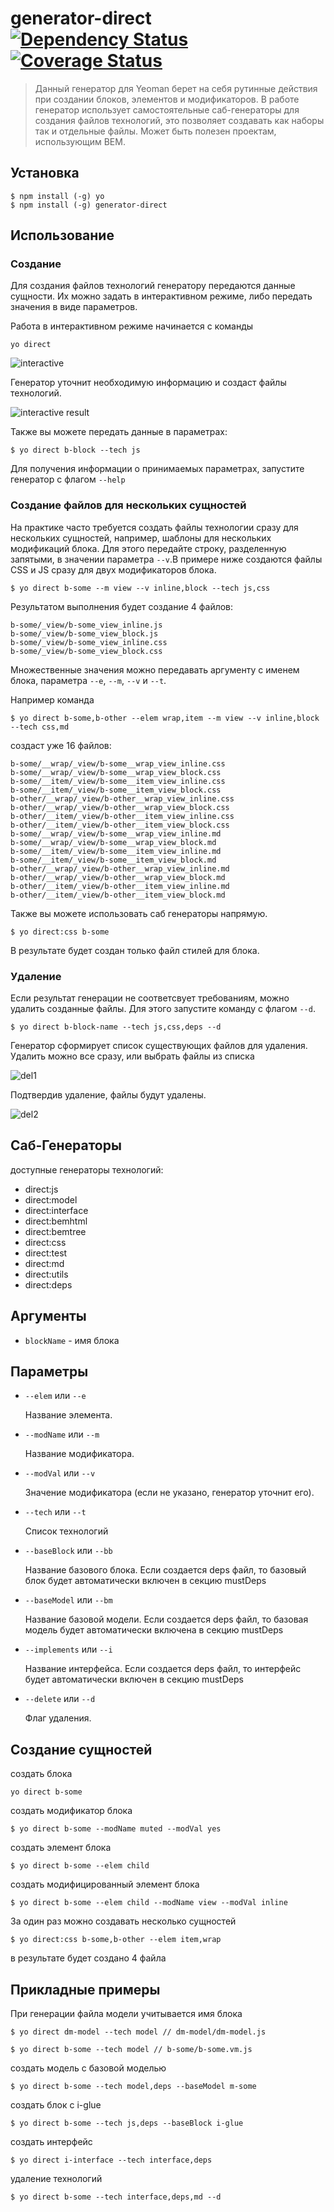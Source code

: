 # generator-direct [![Dependency Status][daviddm-image]][daviddm-url] [![Coverage Status](https://coveralls.io/repos/github/jeka1985/generator-direct/badge.svg?branch=master)](https://coveralls.io/github/jeka1985/generator-direct?branch=master)

> Данный генератор для Yeoman берет на себя рутинные действия при создании блоков, элементов и модификаторов.
В работе генератор использует самостоятельные саб-генераторы для создания файлов технологий, это позволяет создавать как наборы так и отдельные файлы. Может быть полезен проектам, использующим BEM.

## Установка 
```
$ npm install (-g) yo
$ npm install (-g) generator-direct
```

## Использование

### Создание
Для создания файлов технологий генератору передаются данные сущности. Их можно задать в интерактивном режиме, либо передать значения в виде параметров.

Работа в интерактивном режиме начинается с команды
```
yo direct
```
![interactive](https://cloud.githubusercontent.com/assets/3533939/13979794/e2408002-f0eb-11e5-82b1-870a439542e7.png)

Генератор уточнит необходимую информацию и создаст файлы технологий.

![interactive result](https://cloud.githubusercontent.com/assets/3533939/13979792/e05141a0-f0eb-11e5-86ec-247c681575d4.png)

Также вы можете передать данные в параметрах:
```
$ yo direct b-block --tech js
```
Для получения информации о принимаемых параметрах, запустите генератор с флагом ```--help ```

### Создание файлов для нескольких сущностей

На практике часто требуется создать файлы технологии сразу для нескольких сущностей, например, шаблоны для нескольких модификаций блока. Для этого передайте строку, разделенную запятыми, в значении параметра ```--v```.В примере ниже создаются файлы CSS и JS сразу для двух модификаторов блока.

```
$ yo direct b-some --m view --v inline,block --tech js,css
```
Результатом выполнения будет создание 4 файлов:

```
b-some/_view/b-some_view_inline.js
b-some/_view/b-some_view_block.js
b-some/_view/b-some_view_inline.css
b-some/_view/b-some_view_block.css
```

Множественные значения можно передавать аргументу с именем блока, параметра ```--e```, ```--m```, ```--v``` и ```--t```.

Например команда 
```
$ yo direct b-some,b-other --elem wrap,item --m view --v inline,block --tech css,md
```
создаст уже 16 файлов:

```
b-some/__wrap/_view/b-some__wrap_view_inline.css
b-some/__wrap/_view/b-some__wrap_view_block.css
b-some/__item/_view/b-some__item_view_inline.css
b-some/__item/_view/b-some__item_view_block.css
b-other/__wrap/_view/b-other__wrap_view_inline.css
b-other/__wrap/_view/b-other__wrap_view_block.css
b-other/__item/_view/b-other__item_view_inline.css
b-other/__item/_view/b-other__item_view_block.css
b-some/__wrap/_view/b-some__wrap_view_inline.md
b-some/__wrap/_view/b-some__wrap_view_block.md
b-some/__item/_view/b-some__item_view_inline.md
b-some/__item/_view/b-some__item_view_block.md
b-other/__wrap/_view/b-other__wrap_view_inline.md
b-other/__wrap/_view/b-other__wrap_view_block.md
b-other/__item/_view/b-other__item_view_inline.md
b-other/__item/_view/b-other__item_view_block.md
```

Также вы можете использовать саб генераторы напрямую. 
```
$ yo direct:css b-some
```
В результате будет создан только файл стилей для блока.

### Удаление

Если результат генерации не соответсвует требованиям, можно удалить созданные файлы.
Для этого запустите команду с флагом ```--d```. 

```
$ yo direct b-block-name --tech js,css,deps --d
```
Генератор сформирует список существующих файлов для удаления.
Удалить можно все сразу, или выбрать файлы из списка

![del1](https://cloud.githubusercontent.com/assets/3533939/13980823/98f36972-f0f1-11e5-8a2f-27326b215dc8.png)

Подтвердив удаление, файлы будут удалены.

![del2](https://cloud.githubusercontent.com/assets/3533939/13980802/7a34c206-f0f1-11e5-91b3-682f9fa064e4.png)

## Саб-Генераторы

доступные генераторы технологий:

- direct:js
- direct:model
- direct:interface
- direct:bemhtml
- direct:bemtree
- direct:css
- direct:test
- direct:md
- direct:utils
- direct:deps

## Аргументы

* `blockName` - имя блока

## Параметры


* `--elem` или `--e`

  Название элемента.

* `--modName` или `--m`

  Название модификатора.

* `--modVal` или `--v`

  Значение модификатора (если не указано, генератор уточнит его).
  
* `--tech` или `--t`

  Список технологий

* `--baseBlock` или `--bb`

  Название базового блока.
  Если создается deps файл, то базовый блок будет автоматически включен в секцию mustDeps

* `--baseModel` или `--bm`

  Название базовой модели.
  Если создается deps файл, то базовая модель будет автоматически включена в секцию mustDeps

* `--implements` или `--i`

  Название интерфейса.
  Если создается deps файл, то интерфейс будет автоматически включен в секцию mustDeps
  
* `--delete` или `--d`

  Флаг удаления.
  

## Создание сущностей

создать блока

```
yo direct b-some
```

создать модификатор блока

```
$ yo direct b-some --modName muted --modVal yes
```

создать элемент блока

```
$ yo direct b-some --elem child
```

создать модифицированный элемент блока

```
$ yo direct b-some --elem child --modName view --modVal inline
```

За один раз можно создавать несколько сущностей
```
$ yo direct:css b-some,b-other --elem item,wrap
```

в результате будет создано 4 файла


## Прикладные примеры

При генерации файла модели учитывается имя блока

```
$ yo direct dm-model --tech model // dm-model/dm-model.js
```

```
$ yo direct b-some --tech model // b-some/b-some.vm.js
```

создать модель с базовой моделью

```
$ yo direct b-some --tech model,deps --baseModel m-some
```

создать блок с i-glue

```
$ yo direct b-some --tech js,deps --baseBlock i-glue
```

создать интерфейс

```
$ yo direct i-interface --tech interface,deps
```

удаление технологий

```
$ yo direct b-some --tech interface,deps,md --d
```

[npm-image]: https://badge.fury.io/js/generator-direct.svg
[npm-url]: https://npmjs.org/package/generator-direct
[travis-image]: https://travis-ci.org/jeka1985/generator-direct.svg?branch=master
[travis-url]: https://travis-ci.org/jeka1985/generator-direct
[daviddm-image]: https://david-dm.org/jeka1985/generator-direct.svg?theme=shields.io
[daviddm-url]: https://david-dm.org/jeka1985/generator-direct
[coveralls-image]: https://coveralls.io/repos/jeka1985/generator-direct/badge.svg
[coveralls-url]: https://coveralls.io/r/jeka1985/generator-direct
